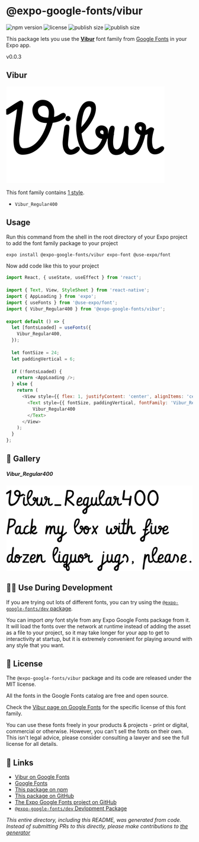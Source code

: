 # @expo-google-fonts/vibur

![npm version](https://flat.badgen.net/npm/v/@expo-google-fonts/vibur)
![license](https://flat.badgen.net/github/license/expo/google-fonts)
![publish size](https://flat.badgen.net/packagephobia/install/@expo-google-fonts/vibur)
![publish size](https://flat.badgen.net/packagephobia/publish/@expo-google-fonts/vibur)

This package lets you use the [**Vibur**](https://fonts.google.com/specimen/Vibur) font family from [Google Fonts](https://fonts.google.com/) in your Expo app.

v0.0.3

## Vibur

![Vibur](./font-family.png)

This font family contains [1 style](#-gallery).

- `Vibur_Regular400`

## Usage

Run this command from the shell in the root directory of your Expo project to add the font family package to your project
```sh
expo install @expo-google-fonts/vibur expo-font @use-expo/font
```

Now add code like this to your project
```js
import React, { useState, useEffect } from 'react';

import { Text, View, StyleSheet } from 'react-native';
import { AppLoading } from 'expo';
import { useFonts } from '@use-expo/font';
import { Vibur_Regular400 } from '@expo-google-fonts/vibur';

export default () => {
  let [fontsLoaded] = useFonts({
    Vibur_Regular400,
  });

  let fontSize = 24;
  let paddingVertical = 6;

  if (!fontsLoaded) {
    return <AppLoading />;
  } else {
    return (
      <View style={{ flex: 1, justifyContent: 'center', alignItems: 'center' }}>
        <Text style={{ fontSize, paddingVertical, fontFamily: 'Vibur_Regular400' }}>
          Vibur_Regular400
        </Text>
      </View>
    );
  }
};

```

## 🔡 Gallery

##### Vibur_Regular400
![Vibur_Regular400](./4a341a2553f7bac9bf3d756c88bdb1a67934839f2a343ef00268f04d641803f8.ttf.png)


## 👩‍💻 Use During Development

If you are trying out lots of different fonts, you can try using the [`@expo-google-fonts/dev` package](https://github.com/expo/google-fonts/tree/master/font-packages/dev#readme).

You can import *any* font style from any Expo Google Fonts package from it. It will load the fonts
over the network at runtime instead of adding the asset as a file to your project, so it may take longer
for your app to get to interactivity at startup, but it is extremely convenient
for playing around with any style that you want.

## 📖 License

The `@expo-google-fonts/vibur` package and its code are released under the MIT license.

All the fonts in the Google Fonts catalog are free and open source.

Check the [Vibur page on Google Fonts](https://fonts.google.com/specimen/Vibur) for the specific license of this font family.

You can use these fonts freely in your products & projects - print or digital, commercial or otherwise. However, you can't sell the fonts on their own. This isn't legal advice, please consider consulting a lawyer and see the full license for all details.

## 🔗 Links

- [Vibur on Google Fonts](https://fonts.google.com/specimen/Vibur)
- [Google Fonts](https://fonts.google.com/)
- [This package on npm](https://www.npmjs.com/package/@expo-google-fonts/vibur)
- [This package on GitHub](https://github.com/expo/google-fonts/tree/master/font-packages/vibur)
- [The Expo Google Fonts project on GitHub](https://github.com/expo/google-fonts)
- [`@expo-google-fonts/dev` Devlopment Package](https://github.com/expo/google-fonts/tree/master/font-packages/dev)


*This entire directory, including this README, was generated from code. Instead of submitting PRs to this directly, please make contributions to [the generator](https://github.com/expo/google-fonts/tree/master/packages/generator)*

